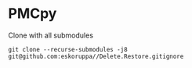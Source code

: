 # PMCpy


Clone with all submodules
```console
git clone --recurse-submodules -j8 git@github.com:eskoruppa//Delete.Restore.gitignore
